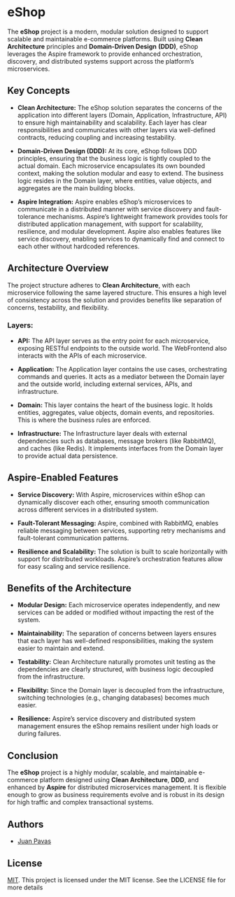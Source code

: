 
# eShop

The **eShop** project is a modern, modular solution designed to support scalable and maintainable e-commerce platforms. Built using **Clean Architecture** principles and **Domain-Driven Design** **(DDD)**, eShop leverages the Aspire framework to provide enhanced orchestration, discovery, and distributed systems support across the platform’s microservices.


## Key Concepts

- **Clean Architecture:** The eShop solution separates the concerns of the application into different layers (Domain, Application, Infrastructure, API) to ensure high maintainability and scalability. Each layer has clear responsibilities and communicates with other layers via well-defined contracts, reducing coupling and increasing testability.

- **Domain-Driven Design (DDD):** At its core, eShop follows DDD principles, ensuring that the business logic is tightly coupled to the actual domain. Each microservice encapsulates its own bounded context, making the solution modular and easy to extend. The business logic resides in the Domain layer, where entities, value objects, and aggregates are the main building blocks.

- **Aspire Integration:** Aspire enables eShop’s microservices to communicate in a distributed manner with service discovery and fault-tolerance mechanisms. Aspire’s lightweight framework provides tools for distributed application management, with support for scalability, resilience, and modular development. Aspire also enables features like service discovery, enabling services to dynamically find and connect to each other without hardcoded references.
## Architecture Overview

The project structure adheres to **Clean Architecture**, with each microservice following the same layered structure. This ensures a high level of consistency across the solution and provides benefits like separation of concerns, testability, and flexibility.

### Layers:

- **API:** The API layer serves as the entry point for each microservice, exposing RESTful endpoints to the outside world. The WebFrontend also interacts with the APIs of each microservice.

- **Application:** The Application layer contains the use cases, orchestrating commands and queries. It acts as a mediator between the Domain layer and the outside world, including external services, APIs, and infrastructure.

- **Domain:** This layer contains the heart of the business logic. It holds entities, aggregates, value objects, domain events, and repositories. This is where the business rules are enforced.

- **Infrastructure:** The Infrastructure layer deals with external dependencies such as databases, message brokers (like RabbitMQ), and caches (like Redis). It implements interfaces from the Domain layer to provide actual data persistence.
## Aspire-Enabled Features

- **Service Discovery:** With Aspire, microservices within eShop can dynamically discover each other, ensuring smooth communication across different services in a distributed system.

- **Fault-Tolerant Messaging:** Aspire, combined with RabbitMQ, enables reliable messaging between services, supporting retry mechanisms and fault-tolerant communication patterns.

- **Resilience and Scalability:** The solution is built to scale horizontally with support for distributed workloads. Aspire’s orchestration features allow for easy scaling and service resilience.
## Benefits of the Architecture

- **Modular Design:** Each microservice operates independently, and new services can be added or modified without impacting the rest of the system.

- **Maintainability:** The separation of concerns between layers ensures that each layer has well-defined responsibilities, making the system easier to maintain and extend.

- **Testability:** Clean Architecture naturally promotes unit testing as the dependencies are clearly structured, with business logic decoupled from the infrastructure.

- **Flexibility:** Since the Domain layer is decoupled from the infrastructure, switching technologies (e.g., changing databases) becomes much easier.

- **Resilience:** Aspire’s service discovery and distributed system management ensures the eShop remains resilient under high loads or during failures.
## Conclusion

The **eShop** project is a highly modular, scalable, and maintainable e-commerce platform designed using **Clean Architecture**, **DDD**, and enhanced by **Aspire** for distributed microservices management. It is flexible enough to grow as business requirements evolve and is robust in its design for high traffic and complex transactional systems.
## Authors

- [Juan Pavas](https://www.github.com/juanpavasgarzon)


## License

[MIT](https://choosealicense.com/licenses/mit/). This project is licensed under the MIT license. See the LICENSE file for more details
